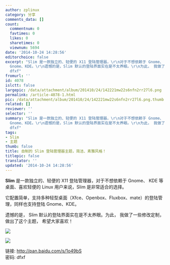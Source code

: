 ```yaml
---
author: zplinux
category: 分享
comments_data: []
count:
  commentnum: 0
  favtimes: 0
  likes: 0
  sharetimes: 0
  viewnum: 5694
date: '2014-10-24 14:28:56'
editorchoice: false
excerpt: "Slim 是一款独立的、轻便的 X11 登陆管理器，\r\n对于不想依赖于 Gnome、 KDE 等桌面、喜欢轻便的 Linux 用户来说，\r\nSlim是非常适合的选择。\r\n它配置简单，支持多种轻型桌面（Xfce、Openbox、Fluxbox、mate）的登陆管理，同样也支持登陆
  Gnome、KDE。\r\n遗憾的是，Slim 默认的登陆界面实在是不太养眼。\r\n为此， 我做了一些修改定制， 做出了这个主题， 希望大家喜欢！\r\n\r\n\r\n链接:http://pan.baidu.com/s/1o49bS密码:
  dfxf"
fromurl: ''
id: 4078
islctt: false
largepic: /data/attachment/album/201410/24/142221mw22s6nfn2rr27l6.png
permalink: /article-4078-1.html
pic: /data/attachment/album/201410/24/142221mw22s6nfn2rr27l6.png.thumb.jpg
related: []
reviewer: ''
selector: ''
summary: "Slim 是一款独立的、轻便的 X11 登陆管理器，\r\n对于不想依赖于 Gnome、 KDE 等桌面、喜欢轻便的 Linux 用户来说，\r\nSlim是非常适合的选择。\r\n它配置简单，支持多种轻型桌面（Xfce、Openbox、Fluxbox、mate）的登陆管理，同样也支持登陆
  Gnome、KDE。\r\n遗憾的是，Slim 默认的登陆界面实在是不太养眼。\r\n为此， 我做了一些修改定制， 做出了这个主题， 希望大家喜欢！\r\n\r\n\r\n链接:http://pan.baidu.com/s/1o49bS密码:
  dfxf"
tags:
- Slim
- 主题
thumb: false
title: 自制的 Slim 登陆管理器主题，简洁、素雅风格！
titlepic: false
translator: ''
updated: '2014-10-24 14:28:56'
---
```


**Slim** 是一款独立的、轻便的 X11 登陆管理器，对于不想依赖于 Gnome、 KDE 等桌面、喜欢轻便的 Linux 用户来说，Slim 是非常适合的选择。


它配置简单，支持多种轻型桌面（Xfce、Openbox、Fluxbox、mate）的登陆管理，同样也支持登陆 Gnome、KDE。


遗憾的是， Slim 默认的登陆界面实在是不太养眼。为此， 我做了一些修改定制， 做出了这个主题， 希望大家喜欢！


![](/data/attachment/album/201410/24/142221mw22s6nfn2rr27l6.png)


![](/data/attachment/album/201410/24/142224ocnk94q2zbubcuyg.png)


链接: <http://pan.baidu.com/s/1o49bS>  
密码: dfxf